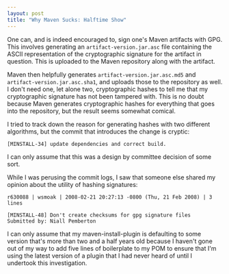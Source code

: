 ```yaml
---
layout: post
title: "Why Maven Sucks: Halftime Show"
---
```


One can, and is indeed encouraged to, sign one's Maven artifacts with GPG. This
involves generating an `artifact-version.jar.asc` file containing the ASCII
representation of the cryptographic signature for the artifact in question.
This is uploaded to the Maven repository along with the artifact.

Maven then helpfully generates `artifact-version.jar.asc.md5` and
`artifact-version.jar.asc.sha1`, and uploads those to the repository as well. I
don't need one, let alone two, cryptographic hashes to tell me that my
cryptographic signature has not been tampered with. This is no doubt because
Maven generates cryptographic hashes for everything that goes into the
repository, but the result seems somewhat comical.

I tried to track down the reason for generating hashes with two different
algorithms, but the commit that introduces the change is cryptic:

    [MINSTALL-34] update dependencies and correct build.
    
I can only assume that this was a design by committee decision of some sort.

While I was perusing the commit logs, I saw that someone else shared my opinion
about the utility of hashing signatures:

    r630088 | wsmoak | 2008-02-21 20:27:13 -0800 (Thu, 21 Feb 2008) | 3 lines

    [MINSTALL-48] Don't create checksums for gpg signature files
    Submitted by: Niall Pemberton

I can only assume that my maven-install-plugin is defaulting to some version
that's more than two and a half years old because I haven't gone out of my way
to add five lines of boilerplate to my POM to ensure that I'm using the latest
version of a plugin that I had never heard of until I undertook this
investigation.
